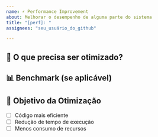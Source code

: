 ```yaml
---
name: ⚡ Performance Improvement
about: Melhorar o desempenho de alguma parte do sistema
title: "[perf]: "
assignees: "seu_usuário_do_github"

---
```


## 🚀 O que precisa ser otimizado?
<!-- Descreva qual parte do código está lenta e pode ser melhorada. -->

## 📊 Benchmark (se aplicável)
<!-- Comparação de desempenho antes e depois. -->

## 🎯 Objetivo da Otimização
- [ ] Código mais eficiente
- [ ] Redução de tempo de execução
- [ ] Menos consumo de recursos
